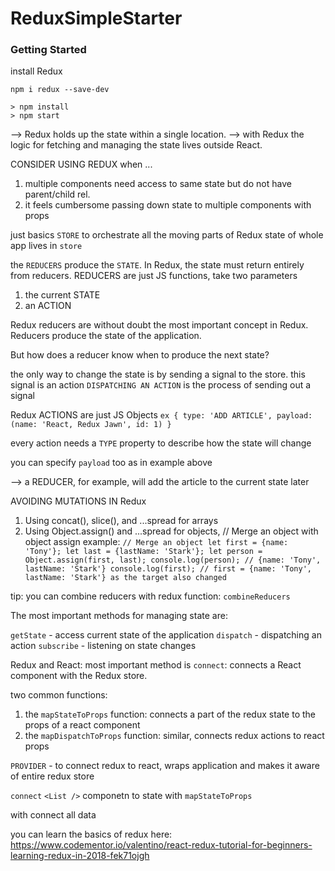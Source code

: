 # ReduxSimpleStarter

### Getting Started

install Redux
```
npm i redux --save-dev

```

```
> npm install
> npm start
```
--> Redux holds up the state within a single location.
--> with Redux the logic for fetching and managing the state lives outside React.


CONSIDER USING REDUX when ...
1. multiple components need access to same state but do not have parent/child rel.
2. it feels cumbersome passing down state to multiple components with props


just basics
`STORE` to orchestrate all the moving parts of Redux
state of whole app lives in `store`

the `REDUCERS` produce the `STATE`. In Redux, the state must return entirely from reducers. REDUCERS are just JS functions, take two parameters
1. the current STATE
2. an ACTION

Redux reducers are without doubt the most important concept in Redux. Reducers produce the state of the application.

But how does a reducer know when to produce the next state?

the only way to change the state is by sending a signal to the store. this signal is an action `DISPATCHING AN ACTION` is the process of sending out a signal

Redux ACTIONS are just JS Objects
`ex {
  type: 'ADD ARTICLE',
  payload: (name: 'React, Redux Jawn', id: 1)
}`

every action needs a `TYPE` property to describe how the state will change

you can specify `payload` too as in example above

--> a REDUCER, for example, will add the article to the current state later

AVOIDING MUTATIONS IN Redux
1. Using concat(), slice(), and ...spread for arrays
2. Using Object.assign() and ...spread for objects, // Merge an object with object assign example:
`// Merge an object
let first = {name: 'Tony'};
let last = {lastName: 'Stark'};
let person = Object.assign(first, last);
console.log(person);
// {name: 'Tony', lastName: 'Stark'}
console.log(first);
// first = {name: 'Tony', lastName: 'Stark'} as the target also changed`


tip: you can combine reducers with redux function:
`combineReducers`


The most important methods for managing state are:

`getState` - access current state of the application
`dispatch`  - dispatching an action
`subscribe` - listening on state changes

Redux and React: most important method is `connect`: connects a React component with the Redux store.

two common functions:
1. the `mapStateToProps` function: connects a part of the redux state to the props of a react component
2. the `mapDispatchToProps` function: similar, connects redux actions to react props

`PROVIDER` - to connect redux to react, wraps application and makes it aware of entire redux store

`connect` `<List />` componetn to state with `mapStateToProps`

with connect all data




you can learn the  basics of redux here:
https://www.codementor.io/valentino/react-redux-tutorial-for-beginners-learning-redux-in-2018-fek71ojgh
